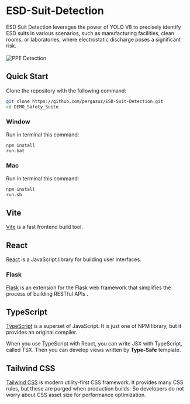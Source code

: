 # ESD-Suit-Detection


ESD Suit Detection leverages the power of YOLO V8 to precisely identify ESD suits in various scenarios, such as manufacturing facilities, clean rooms, or laboratories, where electrostatic discharge poses a significant risk.
<br>
<br>
![PPE Detection](https://media.licdn.com/dms/image/C5612AQGa7wgjmpiYug/article-cover_image-shrink_423_752/0/1610814232977?e=1695254400&v=beta&t=5QeKXP8v1WGc7v_K_8J9zYiW-32V4EiRrrqI0AXfLF4)

## Quick Start

Clone the repository with the following command:

```bash
git clone https://github.com/pergazuz/ESD-Suit-Detection.git
cd DEMO_Safety_Suite
```

### Window
Run in terminal this command:

```bash
npm install
run.bat
```

### Mac
Run in terminal this command:

```bash
npm install
run.sh
```


## Vite

[Vite](https://vitejs.dev) is a fast frontend build tool.

## React

[React](https://es.reactjs.org) is a JavaScript library for building user interfaces.

### Flask

[Flask](https://flask.palletsprojects.com/en/2.3.x/) is an extension for the Flask web framework that simplifies the process of building RESTful APIs .

## TypeScript

[TypeScript](https://www.typescriptlang.org) is a superset of JavaScript. It is just one of NPM library, but it provides an original compiler.

When you use TypeScript with React, you can write JSX with TypeScript, called TSX. Then you can develop views written by **Type-Safe** template.

## Tailwind CSS

[Tailwind CSS](https://tailwindcss.com) is modern utility-first CSS framework. It provides many CSS rules, but these are purged when production builds. So developers do not worry about CSS asset size for performance optimization.
